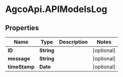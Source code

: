 # AgcoApi.APIModelsLog

## Properties

Name | Type | Description | Notes
------------ | ------------- | ------------- | -------------
**ID** | **String** |  | [optional] 
**message** | **String** |  | [optional] 
**timeStamp** | **Date** |  | [optional] 


